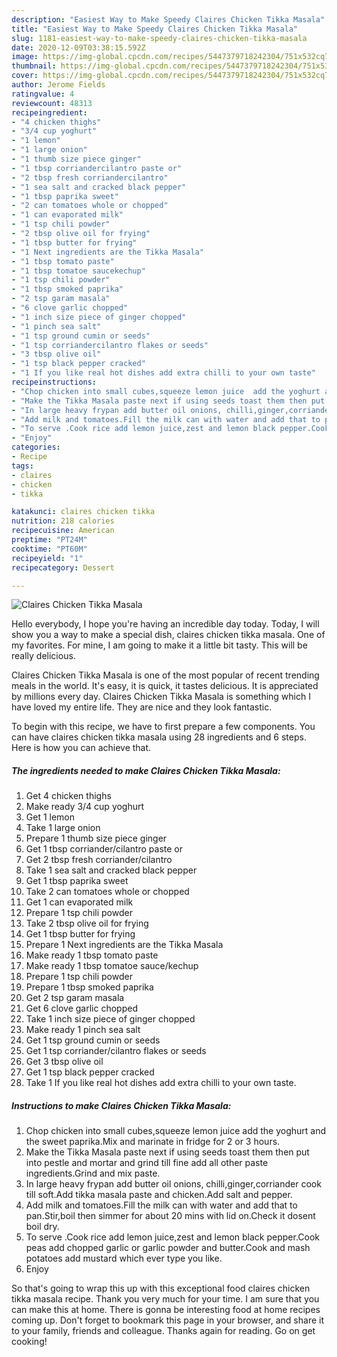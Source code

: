 ```yaml
---
description: "Easiest Way to Make Speedy Claires Chicken Tikka Masala"
title: "Easiest Way to Make Speedy Claires Chicken Tikka Masala"
slug: 1181-easiest-way-to-make-speedy-claires-chicken-tikka-masala
date: 2020-12-09T03:38:15.592Z
image: https://img-global.cpcdn.com/recipes/5447379718242304/751x532cq70/claires-chicken-tikka-masala-recipe-main-photo.jpg
thumbnail: https://img-global.cpcdn.com/recipes/5447379718242304/751x532cq70/claires-chicken-tikka-masala-recipe-main-photo.jpg
cover: https://img-global.cpcdn.com/recipes/5447379718242304/751x532cq70/claires-chicken-tikka-masala-recipe-main-photo.jpg
author: Jerome Fields
ratingvalue: 4
reviewcount: 48313
recipeingredient:
- "4 chicken thighs"
- "3/4 cup yoghurt"
- "1 lemon"
- "1 large onion"
- "1 thumb size piece ginger"
- "1 tbsp corriandercilantro paste or"
- "2 tbsp fresh corriandercilantro"
- "1 sea salt and cracked black pepper"
- "1 tbsp paprika sweet"
- "2 can tomatoes whole or chopped"
- "1 can evaporated milk"
- "1 tsp chili powder"
- "2 tbsp olive oil for frying"
- "1 tbsp butter for frying"
- "1 Next ingredients are the Tikka Masala"
- "1 tbsp tomato paste"
- "1 tbsp tomatoe saucekechup"
- "1 tsp chili powder"
- "1 tbsp smoked paprika"
- "2 tsp garam masala"
- "6 clove garlic chopped"
- "1 inch size piece of ginger chopped"
- "1 pinch sea salt"
- "1 tsp ground cumin or seeds"
- "1 tsp corriandercilantro flakes or seeds"
- "3 tbsp olive oil"
- "1 tsp black pepper cracked"
- "1 If you like real hot dishes add extra chilli to your own taste"
recipeinstructions:
- "Chop chicken into small cubes,squeeze lemon juice  add the yoghurt and the sweet paprika.Mix and marinate in fridge for 2 or 3 hours."
- "Make the Tikka Masala paste next if using seeds toast them then put into pestle and mortar and grind till fine add all other paste ingredients.Grind and mix paste."
- "In large heavy frypan add butter oil onions, chilli,ginger,corriander cook till soft.Add tikka masala paste and chicken.Add salt and pepper."
- "Add milk and tomatoes.Fill the milk can with water and add that to pan.Stir,boil then simmer for about 20 mins with lid on.Check it dosent boil dry."
- "To serve .Cook rice add lemon juice,zest and lemon black pepper.Cook peas add chopped garlic or garlic powder and butter.Cook and mash potatoes add mustard which ever type you like."
- "Enjoy"
categories:
- Recipe
tags:
- claires
- chicken
- tikka

katakunci: claires chicken tikka 
nutrition: 218 calories
recipecuisine: American
preptime: "PT24M"
cooktime: "PT60M"
recipeyield: "1"
recipecategory: Dessert

---
```



![Claires Chicken Tikka Masala](https://img-global.cpcdn.com/recipes/5447379718242304/751x532cq70/claires-chicken-tikka-masala-recipe-main-photo.jpg)

Hello everybody, I hope you're having an incredible day today. Today, I will show you a way to make a special dish, claires chicken tikka masala. One of my favorites. For mine, I am going to make it a little bit tasty. This will be really delicious.

Claires Chicken Tikka Masala is one of the most popular of recent trending meals in the world. It's easy, it is quick, it tastes delicious. It is appreciated by millions every day. Claires Chicken Tikka Masala is something which I have loved my entire life. They are nice and they look fantastic.




To begin with this recipe, we have to first prepare a few components. You can have claires chicken tikka masala using 28 ingredients and 6 steps. Here is how you can achieve that.

<!--inarticleads1-->

##### The ingredients needed to make Claires Chicken Tikka Masala:

1. Get 4 chicken thighs
1. Make ready 3/4 cup yoghurt
1. Get 1 lemon
1. Take 1 large onion
1. Prepare 1 thumb size piece ginger
1. Get 1 tbsp corriander/cilantro paste or
1. Get 2 tbsp fresh corriander/cilantro
1. Take 1 sea salt and cracked black pepper
1. Get 1 tbsp paprika sweet
1. Take 2 can tomatoes whole or chopped
1. Get 1 can evaporated milk
1. Prepare 1 tsp chili powder
1. Take 2 tbsp olive oil for frying
1. Get 1 tbsp butter for frying
1. Prepare 1 Next ingredients are the Tikka Masala
1. Make ready 1 tbsp tomato paste
1. Make ready 1 tbsp tomatoe sauce/kechup
1. Prepare 1 tsp chili powder
1. Prepare 1 tbsp smoked paprika
1. Get 2 tsp garam masala
1. Get 6 clove garlic chopped
1. Take 1 inch size piece of ginger chopped
1. Make ready 1 pinch sea salt
1. Get 1 tsp ground cumin or seeds
1. Get 1 tsp corriander/cilantro flakes or seeds
1. Get 3 tbsp olive oil
1. Get 1 tsp black pepper cracked
1. Take 1 If you like real hot dishes add extra chilli to your own taste.




<!--inarticleads2-->

##### Instructions to make Claires Chicken Tikka Masala:

1. Chop chicken into small cubes,squeeze lemon juice  add the yoghurt and the sweet paprika.Mix and marinate in fridge for 2 or 3 hours.
1. Make the Tikka Masala paste next if using seeds toast them then put into pestle and mortar and grind till fine add all other paste ingredients.Grind and mix paste.
1. In large heavy frypan add butter oil onions, chilli,ginger,corriander cook till soft.Add tikka masala paste and chicken.Add salt and pepper.
1. Add milk and tomatoes.Fill the milk can with water and add that to pan.Stir,boil then simmer for about 20 mins with lid on.Check it dosent boil dry.
1. To serve .Cook rice add lemon juice,zest and lemon black pepper.Cook peas add chopped garlic or garlic powder and butter.Cook and mash potatoes add mustard which ever type you like.
1. Enjoy




So that's going to wrap this up with this exceptional food claires chicken tikka masala recipe. Thank you very much for your time. I am sure that you can make this at home. There is gonna be interesting food at home recipes coming up. Don't forget to bookmark this page in your browser, and share it to your family, friends and colleague. Thanks again for reading. Go on get cooking!
